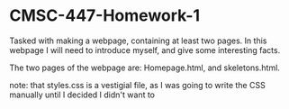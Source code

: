 # CMSC-447-Homework-1
Tasked with making a webpage, containing at least two pages. In this webpage I will need to introduce myself, and give some interesting facts.

The two pages of the webpage are: Homepage.html, and skeletons.html.

note: that styles.css is a vestigial file, as I was going to write the CSS manually until I decided I didn't want to
